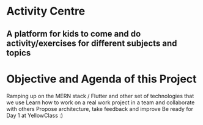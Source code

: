 # Activity Centre

## A platform for kids to come and do activity/exercises for different subjects and topics

# Objective and Agenda of this Project

Ramping up on the MERN stack / Flutter and other set of technologies that we use
Learn how to work on a real work project in a team and collaborate with others
Propose architecture, take feedback and improve
Be ready for Day 1 at YellowClass :)
